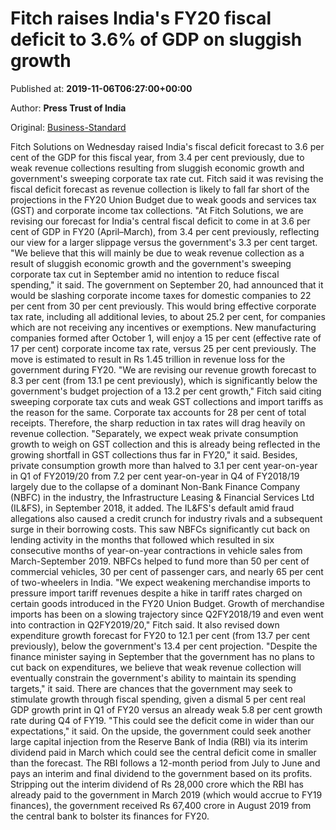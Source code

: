 
# Fitch raises India's FY20 fiscal deficit to 3.6% of GDP on sluggish growth

Published at: **2019-11-06T06:27:00+00:00**

Author: **Press Trust of India**

Original: [Business-Standard](https://www.business-standard.com/article/economy-policy/fitch-raises-india-s-fy20-fiscal-deficit-to-3-6-of-gdp-on-sluggish-growth-119110600399_1.html)

Fitch Solutions on Wednesday raised India's fiscal deficit forecast to 3.6 per cent of the GDP for this fiscal year, from 3.4 per cent previously, due to weak revenue collections resulting from sluggish economic growth and government's sweeping corporate tax rate cut.
Fitch said it was revising the fiscal deficit forecast as revenue collection is likely to fall far short of the projections in the FY20 Union Budget due to weak goods and services tax (GST) and corporate income tax collections.
"At Fitch Solutions, we are revising our forecast for India's central fiscal deficit to come in at 3.6 per cent of GDP in FY20 (April–March), from 3.4 per cent previously, reflecting our view for a larger slippage versus the government's 3.3 per cent target.
"We believe that this will mainly be due to weak revenue collection as a result of sluggish economic growth and the government's sweeping corporate tax cut in September amid no intention to reduce fiscal spending," it said.
The government on September 20, had announced that it would be slashing corporate income taxes for domestic companies to 22 per cent from 30 per cent previously. This would bring effective corporate tax rate, including all additional levies, to about 25.2 per cent, for companies which are not receiving any incentives or exemptions.
New manufacturing companies formed after October 1, will enjoy a 15 per cent (effective rate of 17 per cent) corporate income tax rate, versus 25 per cent previously.
The move is estimated to result in Rs 1.45 trillion in revenue loss for the government during FY20.
"We are revising our revenue growth forecast to 8.3 per cent (from 13.1 pe cent previously), which is significantly below the government's budget projection of a 13.2 per cent growth," Fitch said citing sweeping corporate tax cuts and weak GST collections and import tariffs as the reason for the same.
Corporate tax accounts for 28 per cent of total receipts. Therefore, the sharp reduction in tax rates will drag heavily on revenue collection.
"Separately, we expect weak private consumption growth to weigh on GST collection and this is already being reflected in the growing shortfall in GST collections thus far in FY20," it said.
Besides, private consumption growth more than halved to 3.1 per cent year-on-year in Q1 of FY2019/20 from 7.2 per cent year-on-year in Q4 of FY2018/19 largely due to the collapse of a dominant Non-Bank Finance Company (NBFC) in the industry, the Infrastructure Leasing & Financial Services Ltd (IL&FS), in September 2018, it added.
The IL&FS's default amid fraud allegations also caused a credit crunch for industry rivals and a subsequent surge in their borrowing costs. This saw NBFCs significantly cut back on lending activity in the months that followed which resulted in six consecutive months of year-on-year contractions in vehicle sales from March-September 2019.
NBFCs helped to fund more than 50 per cent of commercial vehicles, 30 per cent of passenger cars, and nearly 65 per cent of two-wheelers in India.
"We expect weakening merchandise imports to pressure import tariff revenues despite a hike in tariff rates charged on certain goods introduced in the FY20 Union Budget. Growth of merchandise imports has been on a slowing trajectory since Q2FY2018/19 and even went into contraction in Q2FY2019/20," Fitch said.
It also revised down expenditure growth forecast for FY20 to 12.1 per cent (from 13.7 per cent previously), below the government's 13.4 per cent projection.
"Despite the finance minister saying in September that the government has no plans to cut back on expenditures, we believe that weak revenue collection will eventually constrain the government's ability to maintain its spending targets," it said.
There are chances that the government may seek to stimulate growth through fiscal spending, given a dismal 5 per cent real GDP growth print in Q1 of FY20 versus an already weak 5.8 per cent growth rate during Q4 of FY19.
"This could see the deficit come in wider than our expectations," it said.
On the upside, the government could seek another large capital injection from the Reserve Bank of India (RBI) via its interim dividend paid in March which could see the central deficit come in smaller than the forecast.
The RBI follows a 12-month period from July to June and pays an interim and final dividend to the government based on its profits.
Stripping out the interim dividend of Rs 28,000 crore which the RBI has already paid to the government in March 2019 (which would accrue to FY19 finances), the government received Rs 67,400 crore in August 2019 from the central bank to bolster its finances for FY20.
